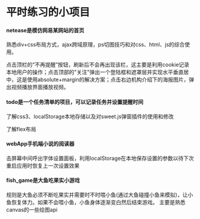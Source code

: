 <h1>平时练习的小项目</h1>

<h4>netease是模仿网易某网站的首页</h4>
<p>熟悉div+css布局方式，ajax跨域原理，ps切图技巧和对css、html、js的综合使用。</p>
<p>点击顶栏的“不再提醒”按钮，刷新后不会再出现该栏，这主要是利用cookie记录本地用户的操作；点击顶部的"关注"弹出一个登陆框和遮罩层并实现水平垂直居中，这是使用absolute+margin的解决方案；点击右边机构介绍下的海报图片，弹出视频播放界面播放视频。</p>

<h4>todo是一个任务清单的项目，可以记录任务并设置提醒时间</h4>
<p>了解css3、localStorage本地存储以及对sweet.js弹窗插件的使用和修改</p>
<p>了解flex布局</p>

<h4>webApp手机端小说的阅读器</h4>
<p>击屏幕中间呼出字体设置面板，利用localStorage在本地保存设置的参数以待下次重启应用时恢复上一次设置效果</p>

<h4>fish_game是大鱼吃果实小游戏</h4>
<p>规则是大鱼必须不断吃果实并需要时不时喂小鱼(通过大鱼碰撞小鱼来模拟)，让小鱼恢复体力。如果不会喂小鱼，小鱼身体逐渐变白然后结束游戏。
主要是熟悉canvas的一些绘图api</p>

